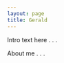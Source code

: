 ```yaml
---
layout: page
title: Gerald
---
```


<p class="message">
  Intro text here . . . 
</p>

About me . . . 
